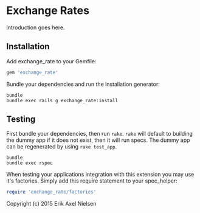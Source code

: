 Exchange Rates
=================

Introduction goes here.

Installation
------------

Add exchange_rate to your Gemfile:

```ruby
gem 'exchange_rate'
```

Bundle your dependencies and run the installation generator:

```shell
bundle
bundle exec rails g exchange_rate:install
```

Testing
-------

First bundle your dependencies, then run `rake`. `rake` will default to building the dummy app if it does not exist, then it will run specs. The dummy app can be regenerated by using `rake test_app`.

```shell
bundle
bundle exec rspec
```

When testing your applications integration with this extension you may use it's factories.
Simply add this require statement to your spec_helper:

```ruby
require 'exchange_rate/factories'
```

Copyright (c) 2015 Erik Axel Nielsen
